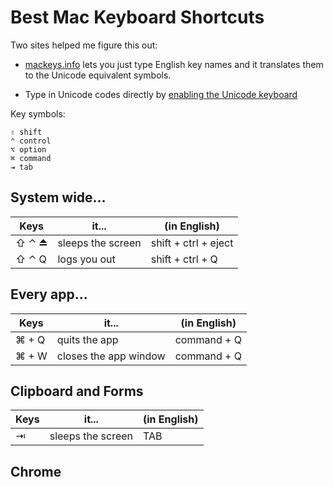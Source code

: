 Best Mac Keyboard Shortcuts
===========================

Two sites helped me figure this out:

* [mackeys.info][1] lets you just type English key names and it
  translates them to the Unicode equivalent symbols.

* Type in Unicode codes directly by [enabling the Unicode keyboard][2]

Key symbols:

	⇧ shift
	⌃ control 
	⌥ option 
	⌘ command 
	⇥ tab

System wide...
--------------

|Keys    | it...               | (in English)          |
|--------|---------------------|-----------------------|
| ⇧ ⌃ ⏏  | sleeps the screen   | shift + ctrl + eject  |
| ⇧ ⌃ Q  | logs you out        | shift + ctrl + Q      |


Every app...
------------

|Keys    | it...                | (in English)          |
|--------|----------------------|-----------------------|
| ⌘ + Q  | quits the app        | command + Q           |
| ⌘ + W  | closes the app window| command + Q           |


Clipboard and Forms
-------------------

|Keys    | it...               | (in English)          |
|--------|---------------------|-----------------------|
|⇥       | sleeps the screen   | TAB                   |


Chrome
------




[1]: http://mackeys.info 
[2]: http://apple.stackexchange.com/questions/4074/what-do-i-type-to-produce-the-command-symbol-in-mac-os-x
